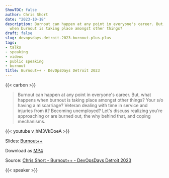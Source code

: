 ```yaml
---
ShowTOC: false
author: Chris Short
date: "2023-10-18"
description: Burnout can happen at any point in everyone's career. But, what happens
  when burnout is taking place amongst other things?
draft: false
slug: devopsdays-detroit-2023-burnout-plus-plus
tags:
- talks
- speaking
- videos
- public speaking
- burnout
title: Burnout++ - DevOpsDays Detroit 2023
---
```


{{< carbon >}}

> Burnout can happen at any point in everyone's career. But, what happens when burnout is taking place amongst other things? Your s/o having a miscarriage? Veteran dealing with time in service and injuries from it? Becoming unemployed? Let's discuss realizing you're approaching or are burned out, the why behind that, and coping mechanisms.

{{< youtube v_hM3VkDoeA >}}

Slides: [Burnout++](https://speakerdeck.com/chrisshort/burnout-plus-plus)

Download as [MP4](https://shortcdn.com/chrisshort/chris-short-devopsdays-detroit-2023-burnout-plus-plus.mp4)

Source: [Chris Short - Burnout++ - DevOpsDays Detroit 2023](https://youtu.be/v_hM3VkDoeA)

{{< speaker >}}
